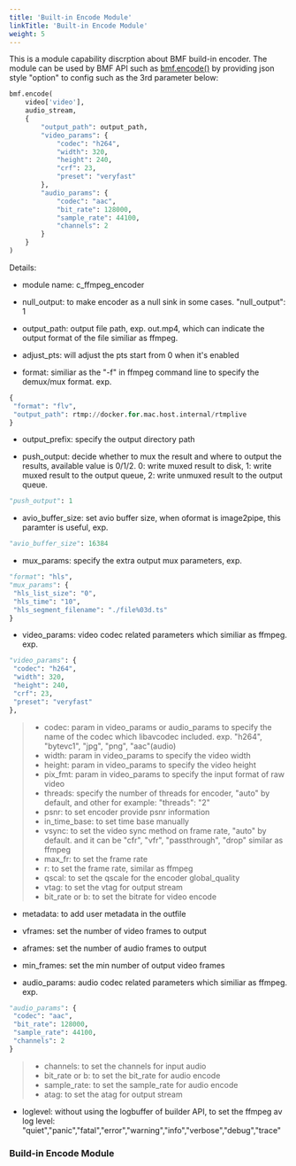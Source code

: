 ```yaml
---
title: 'Built-in Encode Module'
linkTitle: 'Built-in Encode Module'
weight: 5
---
```


This is a module capability discrption about BMF build-in encoder. The module can be used by BMF API such as  [bmf.encode()](https://babitmf.github.io/docs/bmf/api/api_in_python/transcode_functions/#encode)  by providing json style "option" to config such as the 3rd parameter below:


```py
bmf.encode(
    video['video'],
    audio_stream,
    {
        "output_path": output_path,
        "video_params": {
            "codec": "h264",
            "width": 320,
            "height": 240,
            "crf": 23,
            "preset": "veryfast"
        },
        "audio_params": {
            "codec": "aac",
            "bit_rate": 128000,
            "sample_rate": 44100,
            "channels": 2
        }
    }
)

```
Details:

 - module name: c_ffmpeg_encoder

 - null_output: to make encoder as a null sink in some cases. "null_output": 1

 - output_path: output file path, exp. out.mp4, which can indicate the output format of the file similiar as ffmpeg.

 - adjust_pts: will adjust the pts start from 0 when it's enabled

 - format: similiar as the "-f" in ffmpeg command line to specify the demux/mux format. exp.
```py
{
 "format": "flv",
 "output_path": rtmp://docker.for.mac.host.internal/rtmplive
}

```


 - output_prefix: specify the output directory path

 - push_output: decide whether to mux the result and where to output the results, available value is 0/1/2. 0: write muxed result to disk, 1: write muxed result to the output queue, 2: write unmuxed result to the output queue.
```py
"push_output": 1

```


 - avio_buffer_size: set avio buffer size, when oformat is image2pipe, this paramter is useful, exp.
```py
"avio_buffer_size": 16384

```


 - mux_params: specify the extra output mux parameters, exp.
```py
"format": "hls",
"mux_params": {
 "hls_list_size": "0",
 "hls_time": "10",
 "hls_segment_filename": "./file%03d.ts"
}

```


 - video_params: video codec related parameters which similiar as ffmpeg. exp.
```py
"video_params": {
 "codec": "h264",
 "width": 320,
 "height": 240,
 "crf": 23,
 "preset": "veryfast"
},

```
> - codec: param in video_params or audio_params to specify the name of the codec which libavcodec included. exp. "h264", "bytevc1", "jpg", "png", "aac"(audio)
> - width: param in video_params to specify the video width
> - height: param in video_params to specify the video height
> - pix_fmt: param in video_params to specify the input format of raw video
> - threads: specify the number of threads for encoder, "auto" by default, and other for example: "threads": "2"
> - psnr: to set encoder provide psnr information
> - in_time_base: to set time base manually
> - vsync: to set the video sync method on frame rate, "auto" by default. and it can be "cfr", "vfr", "passthrough", "drop" similar as ffmpeg
> - max_fr: to set the frame rate
> - r: to set the frame rate, similar as ffmpeg
> - qscal: to set the qscale for the encoder global_quality
> - vtag: to set the vtag for output stream
> - bit_rate or b: to set the bitrate for video encode


 - metadata: to add user metadata in the outfile

 - vframes: set the number of video frames to output

 - aframes: set the number of audio frames to output

 - min_frames: set the min number of output video frames

 - audio_params: audio codec related parameters which similiar as ffmpeg. exp.
```py
"audio_params": {
 "codec": "aac",
 "bit_rate": 128000,
 "sample_rate": 44100,
 "channels": 2
}

```
> - channels: to set the channels for input audio
>- bit_rate or b: to set the bit_rate for audio encode
> - sample_rate: to set the sample_rate for audio encode
> - atag: to set the atag for output stream

 - loglevel: without using the logbuffer of builder API, to set the ffmpeg av log level: "quiet","panic","fatal","error","warning","info","verbose","debug","trace"

### Build-in Encode Module

